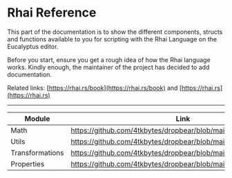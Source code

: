 # Rhai Reference

This part of the documentation is to show the different components, structs and functions available to you for scripting with the Rhai Language on the Eucalyptus editor.

Before you start, ensure you get a rough idea of how the Rhai language works. Kindly enough, the maintainer of the project has decided to add documentation.

Related links: [https://rhai.rs/book](https://rhai.rs/book) and [https://rhai.rs](https://rhai.rs)

---

| Module | Link |
|-----------------|------------------------------------------------------------------|
| Math            | https://github.com/4tkbytes/dropbear/blob/main/docs/math.md      |
| Utils           | https://github.com/4tkbytes/dropbear/blob/main/docs/utils.md     |
| Transformations | https://github.com/4tkbytes/dropbear/blob/main/docs/transform.md |
| Properties | https://github.com/4tkbytes/dropbear/blob/main/docs/properties.md |